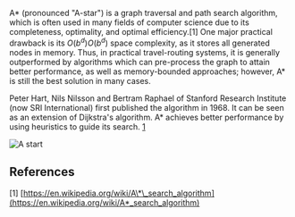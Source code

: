 A* (pronounced "A-star") is a graph traversal and path search algorithm, which is often used in many fields of computer science due to its completeness, optimality, and optimal efficiency.[1] One major practical drawback is its ${O(b^{d})}O(b^d)$ space complexity, as it stores all generated nodes in memory. Thus, in practical travel-routing systems, it is generally outperformed by algorithms which can pre-process the graph to attain better performance, as well as memory-bounded approaches; however, A* is still the best solution in many cases.

Peter Hart, Nils Nilsson and Bertram Raphael of Stanford Research Institute (now SRI International) first published the algorithm in 1968. It can be seen as an extension of Dijkstra's algorithm. A\* achieves better performance by using heuristics to guide its search. [1](https://en.wikipedia.org/wiki/A*_search_algorithm)

![A start](https://miro.medium.com/max/446/1\*X0JmdE2g25qt0nRvnztbQw.png)

## References

[1] [https://en.wikipedia.org/wiki/A\*\_search_algorithm](https://en.wikipedia.org/wiki/A*_search_algorithm)
